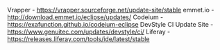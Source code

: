 Vrapper - https://vrapper.sourceforge.net/update-site/stable
emmet.io - http://download.emmet.io/eclipse/updates/ 
Codeium - https://exafunction.github.io/codeium-eclipse
DevStyle CI Update Site - https://www.genuitec.com/updates/devstyle/ci/
Liferay - https://releases.liferay.com/tools/ide/latest/stable
